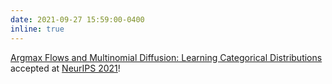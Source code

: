 ```yaml
---
date: 2021-09-27 15:59:00-0400
inline: true
---
```


[Argmax Flows and Multinomial Diffusion: Learning Categorical Distributions](https://arxiv.org/abs/2102.05379) accepted at [NeurIPS 2021](https://neurips.cc/Conferences/2021)!
